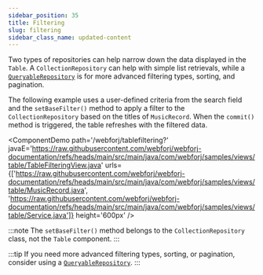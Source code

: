 ```yaml
---
sidebar_position: 35
title: Filtering
slug: filtering
sidebar_class_name: updated-content
---
```


Two types of repositories can help narrow down the data displayed in the `Table`. A `CollectionRepository` can help with simple list retrievals, while a [`QueryableRepository`](/docs/advanced/repository/querying-data) is for more advanced filtering types, sorting, and pagination.

The following example uses a user-defined criteria from the search field and the `setBaseFilter()` method to apply a filter to the `CollectionRepository` based on the titles of `MusicRecord`. When the `commit()` method is triggered, the table refreshes with the filtered data. 

<!-- vale off -->
<ComponentDemo
path='/webforj/tablefiltering?' 
javaE='https://raw.githubusercontent.com/webforj/webforj-documentation/refs/heads/main/src/main/java/com/webforj/samples/views/table/TableFilteringView.java'
urls={['https://raw.githubusercontent.com/webforj/webforj-documentation/refs/heads/main/src/main/java/com/webforj/samples/views/table/MusicRecord.java', 
'https://raw.githubusercontent.com/webforj/webforj-documentation/refs/heads/main/src/main/java/com/webforj/samples/views/table/Service.java']}
height='600px'
/>
<!-- vale on -->

:::note
The `setBaseFilter()` method belongs to the `CollectionRepository` class, not the `Table` component.
:::

:::tip
If you need more advanced filtering types, sorting, or pagination, consider using a [`QueryableRepository`](/docs/advanced/repository/querying-data).
:::